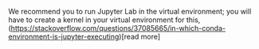 We recommend you to run Jupyter Lab in the virtual environment; you will have to create a kernel in your virtual environment for this, (https://stackoverflow.com/questions/37085665/in-which-conda-environment-is-jupyter-executing)[read more]

